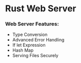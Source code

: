 # Rust Web Server

### Web Server Features:
- Type Conversion
- Advanced Error Handling
- If let Expression
- Hash Map
- Serving Files Securely
